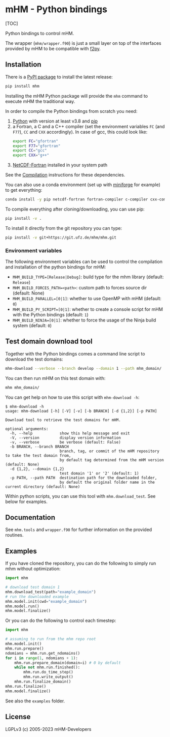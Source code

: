 # mHM - Python bindings

[TOC]

Python bindings to control mHM.

The wrapper (`mhm/wrapper.f90`) is just a small layer on top of the
interfaces provided by mHM to be compatible with [f2py](https://numpy.org/doc/stable/f2py/index.html).


## Installation

There is a [PyPI package](https://pypi.org/project/mhm) to install the latest release:

```bash
pip install mhm
```

Installing the mHM Python package will provide the `mhm` command to execute mHM the traditional way.

In order to compile the Python bindings from scratch you need:
1. [Python](https://www.python.org/) with version at least v3.8 and [pip](https://pip.pypa.io/)
2. a Fortran, a C and a C++ compiler (set the environment variables `FC` (and `F77`), `CC` and `CXX` accordingly).
    In case of gcc, this could look like:
    ```bash
    export FC="gfortran"
    export F77="gfortran"
    export CC="gcc"
    export CXX="g++"
    ```
3. [NetCDF-Fortran](https://github.com/Unidata/netcdf-fortran) installed in your system path

See the [Compilation](../doc/INSTALL.md) instructions for these dependencies.

You can also use a conda environment (set up with [miniforge](https://mhm-ufz.org/guides/install-unix/) for example)
to get everything:
```bash
conda install -y pip netcdf-fortran fortran-compiler c-compiler cxx-compiler
```

To compile everything after cloning/downloading, you can use pip:

```bash
pip install -v .
```

To install it directly from the git repository you can type:

```bash
pip install -v git+https://git.ufz.de/mhm/mhm.git
```

### Environment variables

The following environment variables can be used to control the compilation and installation of the python bindings for mHM:

- `MHM_BUILD_TYPE=[Release|Debug]`: build type for the mhm library (default: `Release`)
- `MHM_BUILD_FORCES_PATH=<path>`: custom path to forces source dir (default: None)
- `MHM_BUILD_PARALLEL=[0|1]`: whether to use OpenMP with mHM (default: `0`)
- `MHM_BUILD_PY_SCRIPT=[0|1]`: whether to create a console script for mHM with the Python bindings (default: `1`)
- `MHM_BUILD_NINJA=[0|1]`: whether to force the usage of the Ninja build system (default: `0`)


## Test domain download tool

Together with the Python bindings comes a command line script to download the test domains:
```bash
mhm-download --verbose --branch develop --domain 1 --path mhm_domain/
```

You can then run mHM on this test domain with:
```bash
mhm mhm_domain/
```

You can get help on how to use this script with `mhm-download -h`:
```
$ mhm-download -h
usage: mhm-download [-h] [-V] [-v] [-b BRANCH] [-d {1,2}] [-p PATH]

Download tool to retrieve the test domains for mHM.

optional arguments:
  -h, --help            show this help message and exit
  -V, --version         display version information
  -v, --verbose         be verbose (default: False)
  -b BRANCH, --branch BRANCH
                        branch, tag, or commit of the mHM repository to take the test domain from,
                        by default tag determined from the mHM version (default: None)
  -d {1,2}, --domain {1,2}
                        test domain '1' or '2' (default: 1)
  -p PATH, --path PATH  destination path for the downloaded folder,
                        by default the original folder name in the current directory (default: None)
```

Within python scripts, you can use this tool with `mhm.download_test`. See below for examples.


## Documentation

See `mhm.tools` and `wrapper.f90` for further information on the provided routines.


## Examples

If you have cloned the repository, you can do the following to simply run mhm without optimization:

```python
import mhm

# download test domain 1
mhm.download_test(path="example_domain")
# run the downloaded example
mhm.model.init(cwd="example_domain")
mhm.model.run()
mhm.model.finalize()
```

Or you can do the following to control each timestep:
```python
import mhm

# assuming to run from the mhm repo root
mhm.model.init()
mhm.run.prepare()
ndomians = mhm.run.get_ndomains()
for i in range(1, ndomians + 1):
    mhm.run.prepare_domain(domain=i) # 0 by default
    while not mhm.run.finished():
        mhm.run.do_time_step()
        mhm.run.write_output()
    mhm.run.finalize_domain()
mhm.run.finalize()
mhm.model.finalize()
```

See also the `examples` folder.


## License

LGPLv3 (c) 2005-2023 mHM-Developers
